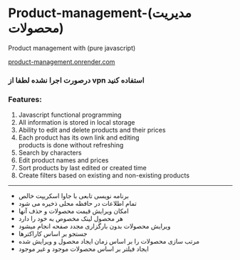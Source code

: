 # Product-management-(مدیریت محصولات)
Product management with (pure javascript)



[product-management.onrender.com](https://product-management.onrender.com/)

### درصورت اجرا نشده لطفا از vpn استفاده کنید


<summary><h3>Features:</h3></summary>
<ol>
  <li><a>Javascript functional programming</a></li>
  <li><a>All information is stored in local storage</a></li>
  <li>
    <a>Ability to edit and delete products and their prices</a>
  </li>

  <li>
    <a
      >Each product has its own link and editing <br />
      products is done without refreshing</a
    >
  </li>

  <li>
    <a>Search by characters</a>
  </li>
  <li>
    <a>Edit product names and prices</a>
  </li>
  <li>
    <a>Sort products by last edited or created time</a>
  </li>
  <li>
    <a>Create filters based on existing and non-existing products</a>
  </li>
</ol>

------------------
* برنامه نویسی تابعی با جاوا اسکریپت خالص
* تمام اطلاعات در حافظه محلی ذخیره می شود
* امکان ویرایش قیمت محصولات و حذف آنها
* هر محصول لینک مخصوص به خود را دارد
* ویرایش محصولات بدون بارگزاری مجدد صفحه انجام میشود
* جستجو بر اساس کاراکترها
* مرتب سازی محصولات را بر اساس زمان ایجاد محصول و ویرایش شده 
* ایجاد فیلتر بر اساس محصولات موجود و غیر موجود

